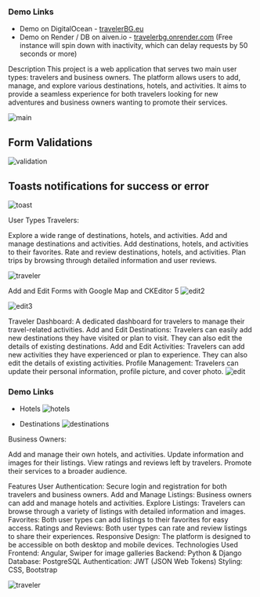 ### Demo Links

- Demo on DigitalOcean - <a href="https://travelerbg.eu/" target="_blank">travelerBG.eu</a>
- Demo on Render / DB on aiven.io - <a href="https://travelerbg.onrender.com/" target="_blank">travelerbg.onrender.com</a>    (Free instance will spin down with inactivity, which can delay requests by 50 seconds or more)

Description
This project is a web application that serves two main user types: travelers and business owners. The platform allows users to add, manage, and explore various destinations, hotels, and activities. It aims to provide a seamless experience for both travelers looking for new adventures and business owners wanting to promote their services.

![main](https://github.com/user-attachments/assets/91a8260f-427b-4f2b-9658-9d2de4cf6996)


## Form Validations
![validation](https://github.com/user-attachments/assets/cb827009-2bd6-49fa-be3a-88b11633443e)

## Toasts notifications for success or error
![toast](https://github.com/user-attachments/assets/fb3373c6-3b28-4cb7-bbd2-944ee94fbf06)



User Types
Travelers:

Explore a wide range of destinations, hotels, and activities.
Add and manage destinations and activities.
Add destinations, hotels, and activities to their favorites.
Rate and review destinations, hotels, and activities.
Plan trips by browsing through detailed information and user reviews.

![traveler](https://github.com/user-attachments/assets/715ffa35-9a8f-4113-814b-ae1f84a42961)

Add and Edit Forms with Google Map and CKEditor 5 
![edit2](https://github.com/user-attachments/assets/001fd88d-97cf-4011-8340-f84705dd0e9e)

![edit3](https://github.com/user-attachments/assets/ba0dae6a-ed3c-49b6-b51a-adc081555006)




Traveler Dashboard: 
  A dedicated dashboard for travelers to manage their travel-related activities.
  Add and Edit Destinations: Travelers can easily add new destinations they have visited or plan to visit. They can also edit the details of existing destinations.
  Add and Edit Activities: Travelers can add new activities they have experienced or plan to experience. They can also edit the details of existing activities.
  Profile Management: Travelers can update their personal information, profile picture, and cover photo.
![edit](https://github.com/user-attachments/assets/b5171331-860e-40a9-b0ae-35d2830efde6)


### Demo Links
- Hotels
  ![hotels](https://github.com/user-attachments/assets/9ce47b3a-ffe1-41b1-bbca-2ba3b1204895)

- Destinations
  ![destinations](https://github.com/user-attachments/assets/353dd9fc-481d-472b-b44d-2b94a44c2d99)


Business Owners:

Add and manage their own  hotels, and activities.
Update information and images for their listings.
View ratings and reviews left by travelers.
Promote their services to a broader audience.


Features
User Authentication: Secure login and registration for both travelers and business owners.
Add and Manage Listings: Business owners can add and manage hotels and activities.
Explore Listings: Travelers can browse through a variety of listings with detailed information and images.
Favorites: Both user types  can add listings to their favorites for easy access.
Ratings and Reviews: Both user types can rate and review listings to share their experiences.
Responsive Design: The platform is designed to be accessible on both desktop and mobile devices.
Technologies Used
Frontend: Angular, Swiper for image galleries
Backend: Python & Django
Database: PostgreSQL
Authentication: JWT (JSON Web Tokens)
Styling: CSS, Bootstrap

![traveler](https://github.com/user-attachments/assets/8b130d4e-20a3-4718-a740-afd637fab9a1)
